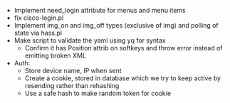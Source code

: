 - Implement need_login attribute for menus and menu items
- fix cisco-login.pl
- Implement img_on and img_off types (exclusive of img) and polling of state
  via hass.pl
- Make script to validate the yaml using yq for syntax
  - Confirm it has Position attrib on softkeys and throw error instead of
    emitting broken XML
- Auth:
    * Store device name, IP when sent
    * Create a cookie, stored in database which we
      try to keep active by resending rather than
      rehashing
    - Use a safe hash to make random token for cookie
